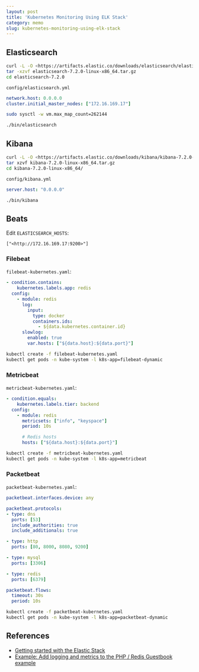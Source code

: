 ```yaml
---
layout: post
title: 'Kubernetes Monitoring Using ELK Stack'
category: memo
slug: kubernetes-monitoring-using-elk-stack
---
```

## Elasticsearch

```bash
curl -L -O <https://artifacts.elastic.co/downloads/elasticsearch/elasticsearch-7.2.0-linux-x86_64.tar.gz>
tar -xzvf elasticsearch-7.2.0-linux-x86_64.tar.gz
cd elasticsearch-7.2.0
```

`config/elasticsearch.yml`

```yaml
network.host: 0.0.0.0
cluster.initial_master_nodes: ["172.16.169.17"]
```

```bash
sudo sysctl -w vm.max_map_count=262144
```

```bash
./bin/elasticsearch
```

## Kibana

```bash
curl -L -O <https://artifacts.elastic.co/downloads/kibana/kibana-7.2.0-linux-x86_64.tar.gz>
tar xzvf kibana-7.2.0-linux-x86_64.tar.gz
cd kibana-7.2.0-linux-x86_64/
```

`config/kibana.yml`

```yaml
server.host: "0.0.0.0"
```

```bash
./bin/kibana
```

## Beats

Edit `ELASTICSEARCH_HOSTS`:

```text
["<http://172.16.169.17:9200>"]
```

### Filebeat

`filebeat-kubernetes.yaml`:

```yaml
- condition.contains:
    kubernetes.labels.app: redis
  config:
    - module: redis
      log:
        input:
          type: docker
          containers.ids:
            - ${data.kubernetes.container.id}
      slowlog:
        enabled: true
        var.hosts: ["${data.host}:${data.port}"]
```

```bash
kubectl create -f filebeat-kubernetes.yaml
kubectl get pods -n kube-system -l k8s-app=filebeat-dynamic
```

### Metricbeat

`metricbeat-kubernetes.yaml`:

```yaml
- condition.equals:
    kubernetes.labels.tier: backend
  config:
    - module: redis
      metricsets: ["info", "keyspace"]
      period: 10s

      # Redis hosts
      hosts: ["${data.host}:${data.port}"]
```

```bash
kubectl create -f metricbeat-kubernetes.yaml
kubectl get pods -n kube-system -l k8s-app=metricbeat
```

### Packetbeat

`packetbeat-kubernetes.yaml`:

```yaml
packetbeat.interfaces.device: any

packetbeat.protocols:
- type: dns
  ports: [53]
  include_authorities: true
  include_additionals: true

- type: http
  ports: [80, 8000, 8080, 9200]

- type: mysql
  ports: [3306]

- type: redis
  ports: [6379]

packetbeat.flows:
  timeout: 30s
  period: 10s
```

```bash
kubectl create -f packetbeat-kubernetes.yaml
kubectl get pods -n kube-system -l k8s-app=packetbeat-dynamic
```

## References

-  [Getting started with the Elastic Stack](https://www.elastic.co/guide/en/elastic-stack-get-started/current/get-started-elastic-stack.html)
-  [Example: Add logging and metrics to the PHP / Redis Guestbook example](https://kubernetes.io/docs/tutorials/stateless-application/guestbook-logs-metrics-with-elk/)
